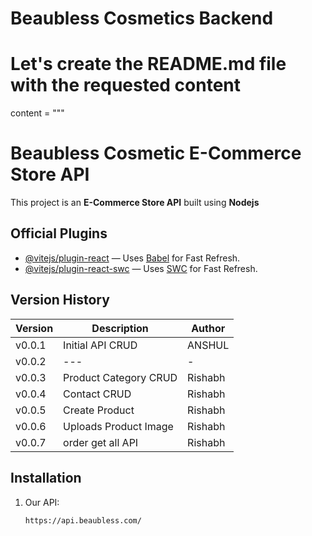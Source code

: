 # Beaubless Cosmetics Backend

# Let's create the README.md file with the requested content

content = """

# Beaubless Cosmetic E-Commerce Store API

This project is an **E-Commerce Store API** built using **Nodejs** 

## Official Plugins

- [@vitejs/plugin-react](https://github.com/vitejs/vite-plugin-react) — Uses [Babel](https://babeljs.io/) for Fast Refresh.
- [@vitejs/plugin-react-swc](https://github.com/vitejs/vite-plugin-react-swc) — Uses [SWC](https://swc.rs/) for Fast Refresh.

## Version History

| Version | Description                                    | Author |
| ------- | ---------------------------------------------- | ------ |
| v0.0.1  | Initial API CRUD                               | ANSHUL  |
| v0.0.2  | ---                                            | -       |
| v0.0.3  | Product Category CRUD                          | Rishabh |
| v0.0.4  | Contact CRUD                                   | Rishabh |
| v0.0.5  | Create Product                                 | Rishabh |
| v0.0.6  | Uploads Product Image                          | Rishabh |
| v0.0.7  | order get all API                              | Rishabh |

## Installation

1. Our API:
   ```bash
   https://api.beaubless.com/

   ```
